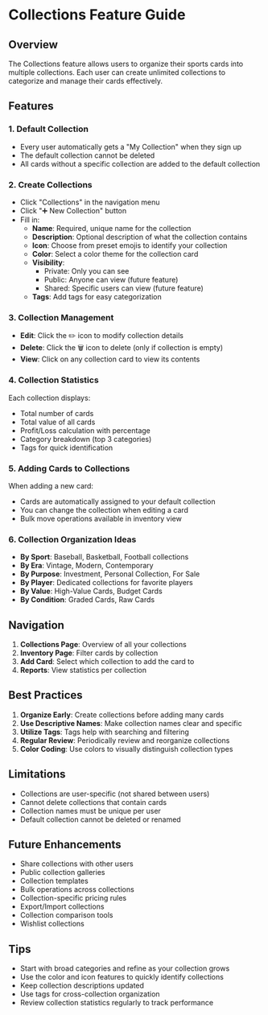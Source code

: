 # Collections Feature Guide

## Overview
The Collections feature allows users to organize their sports cards into multiple collections. Each user can create unlimited collections to categorize and manage their cards effectively.

## Features

### 1. Default Collection
- Every user automatically gets a "My Collection" when they sign up
- The default collection cannot be deleted
- All cards without a specific collection are added to the default collection

### 2. Create Collections
- Click "Collections" in the navigation menu
- Click "➕ New Collection" button
- Fill in:
  - **Name**: Required, unique name for the collection
  - **Description**: Optional description of what the collection contains
  - **Icon**: Choose from preset emojis to identify your collection
  - **Color**: Select a color theme for the collection card
  - **Visibility**: 
    - Private: Only you can see
    - Public: Anyone can view (future feature)
    - Shared: Specific users can view (future feature)
  - **Tags**: Add tags for easy categorization

### 3. Collection Management
- **Edit**: Click the ✏️ icon to modify collection details
- **Delete**: Click the 🗑️ icon to delete (only if collection is empty)
- **View**: Click on any collection card to view its contents

### 4. Collection Statistics
Each collection displays:
- Total number of cards
- Total value of all cards
- Profit/Loss calculation with percentage
- Category breakdown (top 3 categories)
- Tags for quick identification

### 5. Adding Cards to Collections
When adding a new card:
- Cards are automatically assigned to your default collection
- You can change the collection when editing a card
- Bulk move operations available in inventory view

### 6. Collection Organization Ideas
- **By Sport**: Baseball, Basketball, Football collections
- **By Era**: Vintage, Modern, Contemporary
- **By Purpose**: Investment, Personal Collection, For Sale
- **By Player**: Dedicated collections for favorite players
- **By Value**: High-Value Cards, Budget Cards
- **By Condition**: Graded Cards, Raw Cards

## Navigation
1. **Collections Page**: Overview of all your collections
2. **Inventory Page**: Filter cards by collection
3. **Add Card**: Select which collection to add the card to
4. **Reports**: View statistics per collection

## Best Practices
1. **Organize Early**: Create collections before adding many cards
2. **Use Descriptive Names**: Make collection names clear and specific
3. **Utilize Tags**: Tags help with searching and filtering
4. **Regular Review**: Periodically review and reorganize collections
5. **Color Coding**: Use colors to visually distinguish collection types

## Limitations
- Collections are user-specific (not shared between users)
- Cannot delete collections that contain cards
- Collection names must be unique per user
- Default collection cannot be deleted or renamed

## Future Enhancements
- Share collections with other users
- Public collection galleries
- Collection templates
- Bulk operations across collections
- Collection-specific pricing rules
- Export/Import collections
- Collection comparison tools
- Wishlist collections

## Tips
- Start with broad categories and refine as your collection grows
- Use the color and icon features to quickly identify collections
- Keep collection descriptions updated
- Use tags for cross-collection organization
- Review collection statistics regularly to track performance